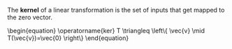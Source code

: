 The **kernel** of a linear transformation is the set of inputs that get mapped to the zero vector.

\begin{equation}
\operatorname{ker} T \triangleq \left\\{ \vec{v} \mid T(\vec{v})=\vec{0} \right\\}
\end{equation}